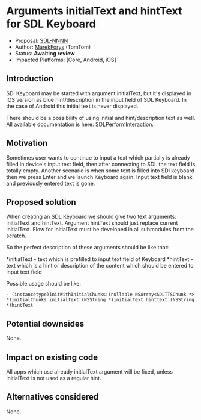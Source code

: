 # Arguments initialText and hintText for SDL Keyboard

* Proposal: [SDL-NNNN](NNNN-initial-and-hint-text-for-keyboard.md)
* Author: [MarekForys](https://github.com/mforys) (TomTom)
* Status: **Awaiting review**
* Impacted Platforms: [Core, Android, iOS]


## Introduction

SDl Keyboard may be started with argument initialText, but it's displayed in iOS version as blue hint/description in the input field of SDL Keyboard. In the case of Android this initial text is never displayed.

There should be a possibility of using initial and hint/description text as well.
All available documentation is here: [SDLPerformInteraction](https://smartdevicelink.com/en/docs/iOS/master/Classes/SDLPerformInteraction/).


## Motivation

Sometimes user wants to continue to input a text which partially is already filled in device's input text field, then after connecting to SDL the text field is totally empty. Another scenario is when some text is filled into SDl keyboard then we press Enter and we launch Keyboard again. Input text field is blank and previously entered text is gone.


## Proposed solution

When creating an SDL Keyboard we should give two text arguments: initialText and hintText. Argument hintText should just replace current initialText. Flow for initialText must be developed in all submodules from the scratch.

So the perfect description of these arguments should be like that:

*initialText - text which is prefilled to input text field of Keyboard
*hintText - text which is a hint or description of the content which should be entered to input text field

Possible usage should be like:

```objc
- (instancetype)initWithInitialChunks:(nullable NSArray<SDLTTSChunk *> *)initialChunks initialText:(NSString *)initialText hintText:(NSString *)hintText
```

## Potential downsides

None.


## Impact on existing code

All apps which use already initialText argument will be fixed, unless initialText is not used as a regular hint.


## Alternatives considered

None.
